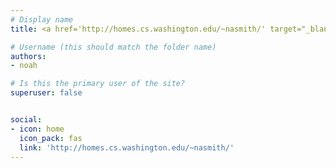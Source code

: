 ```yaml
---
# Display name
title: <a href='http://homes.cs.washington.edu/~nasmith/' target="_blank" rel="noopener noreferrer">Noah A. Smith</a>

# Username (this should match the folder name)
authors:
- noah

# Is this the primary user of the site?
superuser: false


social:
- icon: home
  icon_pack: fas
  link: 'http://homes.cs.washington.edu/~nasmith/'
---
```

